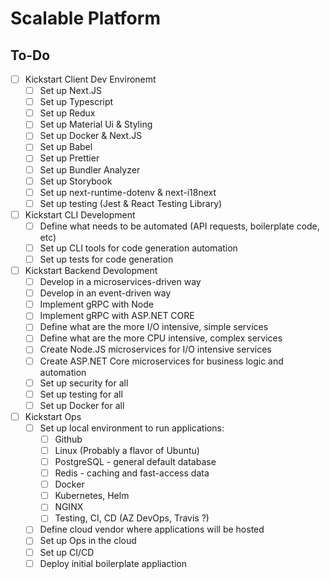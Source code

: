# Scalable Platform

## To-Do

- [ ] Kickstart Client Dev Environemt
  - [ ] Set up Next.JS
  - [ ] Set up Typescript
  - [ ] Set up Redux
  - [ ] Set up Material Ui & Styling
  - [ ] Set up Docker & Next.JS
  - [ ] Set up Babel
  - [ ] Set up Prettier
  - [ ] Set up Bundler Analyzer
  - [ ] Set up Storybook
  - [ ] Set up next-runtime-dotenv & next-i18next
  - [ ] Set up testing (Jest & React Testing Library)
- [ ] Kickstart CLI Development
  - [ ] Define what needs to be automated (API requests, boilerplate code, etc)
  - [ ] Set up CLI tools for code generation automation
  - [ ] Set up tests for code generation
- [ ] Kickstart Backend Devolopment
  - [ ] Develop in a microservices-driven way
  - [ ] Develop in an event-driven way
  - [ ] Implement gRPC with Node
  - [ ] Implement gRPC with ASP.NET CORE
  - [ ] Define what are the more I/O intensive, simple services
  - [ ] Define what are the more CPU intensive, complex services
  - [ ] Create Node.JS microservices for I/O intensive services
  - [ ] Create ASP.NET Core microservices for business logic and automation
  - [ ] Set up security for all
  - [ ] Set up testing for all
  - [ ] Set up Docker for all
- [ ] Kickstart Ops
  - [ ] Set up local environment to run applications:
    - [ ] Github
    - [ ] Linux (Probably a flavor of Ubuntu)
    - [ ] PostgreSQL - general default database
    - [ ] Redis - caching and fast-access data
    - [ ] Docker
    - [ ] Kubernetes, Helm
    - [ ] NGINX
    - [ ] Testing, CI, CD (AZ DevOps, Travis ?)
  - [ ] Define cloud vendor where applications will be hosted
  - [ ] Set up Ops in the cloud
  - [ ] Set up CI/CD
  - [ ] Deploy initial boilerplate appliaction
